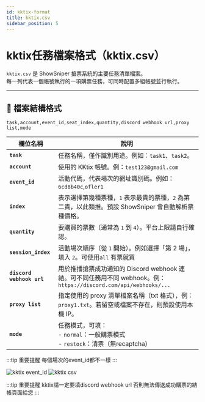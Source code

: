 ```yaml
---
id: kktix-format
title: kktix.csv
sidebar_position: 5
---
```


# kktix任務檔案格式（kktix.csv）

`kktix.csv` 是 ShowSniper 搶票系統的主要任務清單檔案。  
每一列代表一個帳號執行的一項購票任務，可同時配置多組帳號並行執行。

---
## 📄 檔案結構格式

```csv
task,account,event_id,seat_index,quantity,discord webhook url,proxy list,mode
```

| 欄位名稱                      | 說明                                                                                       |
| ------------------------- | ---------------------------------------------------------------------------------------- |
| **`task`**                | 任務名稱，僅作識別用途。例如：`task1`、`task2`。                                                    |
| **`account`**             | 使用的 KKtix 帳號。例：`test123@gmail.com`                          |
| **`event_id`**           | 活動代碼，代表場次的網址識別碼。例如：`6cd8b40c`,`ofler1`                         |
| **`index`**               | 表示選擇第幾種票種，`1` 表示最貴的票種，`2` 為第二貴，以此類推。預設 ShowSniper 會自動解析票種價格。                             |
| **`quantity`**            | 要購買的票數（通常為 `1` 到 `4`）。平台上限請自行確認。                                                         |
| **`session_index`**       | 活動場次順序（從 `1` 開始）。例如選擇「第 2 場」，填入 `2`。可使用`all` 有票就買                                              |
| **`discord webhook url`** | 用於推播搶票成功通知的 Discord webhook 連結。可不同任務用不同 webhook。例：`https://discord.com/api/webhooks/...` |
| **`proxy list`**          | 指定使用的 proxy 清單檔案名稱（txt 格式），例：`proxy1.txt`。若留空或檔案不存在，則預設使用本機 IP。                          |
| **`mode`**                | 任務模式，可填：<br/>- `normal`：一般購票模式<br/>- `restock`：清票（無recaptcha)                                                            |

:::tip 重要提醒
每個場次的event_id都不一樣
:::

![kktix event_id](/img/kktix.png)
![kktix csv](/img/kktixcsv.png)

:::tip 重要提醒
kktix請一定要填discord webhook url
否則無法傳送成功購票的結帳頁面給您
:::